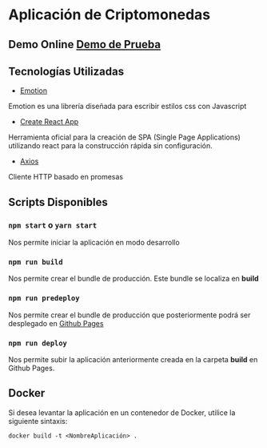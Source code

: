 # Aplicación de Criptomonedas

## Demo Online [Demo de Prueba](https://panchoarc.github.io/cotizador-criptomonedas/)

## Tecnologías Utilizadas

- [Emotion](https://emotion.sh/docs/introduction)

Emotion es una librería diseñada para escribir estilos css con Javascript

- [Create React App](https://create-react-app.dev/docs/getting-started/)

Herramienta oficial para la creación de SPA (Single Page Applications) utilizando react para la construcción rápida sin configuración.

- [Axios](https://github.com/axios/axios)

Cliente HTTP basado en promesas

## Scripts Disponibles

### `npm start` o `yarn start`

Nos permite iniciar la aplicación en modo desarrollo

### `npm run build`

Nos permite crear el bundle de producción. Este bundle se localiza en **build**

### `npm run predeploy`

Nos permite crear el bundle de producción que posteriormente podrá ser desplegado en [Github Pages](https://pages.github.com/)

### `npm run deploy`

Nos permite subir la aplicación anteriormente creada en la carpeta **build** en Github Pages.

## Docker

Si desea levantar la aplicación en un contenedor de Docker, utilice la siguiente sintaxis:

```docker
docker build -t <NombreAplicación> .
```
